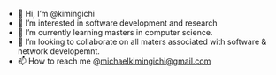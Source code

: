 - 👋 Hi, I’m @kimingichi
- 👀 I’m interested in software development and research
- 🌱 I’m currently learning masters in computer science.
- 💞️ I’m looking to collaborate on all maters associated with software & network developemnt.
- 📫 How to reach me @michaelkimingichi@gmail.com

<!---
kimingichi/kimingichi is a ✨ special ✨ repository because its `README.md` (this file) appears on your GitHub profile.
You can click the Preview link to take a look at your changes.
--->
